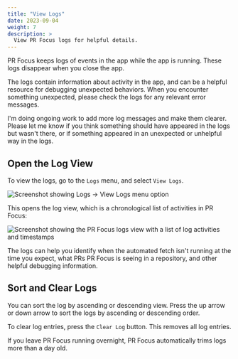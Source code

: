 ```yaml
---
title: "View Logs"
date: 2023-09-04
weight: 7
description: >
  View PR Focus logs for helpful details.
---
```


PR Focus keeps logs of events in the app while the app is running. These logs disappear when you close the app.

The logs contain information about activity in the app, and can be a helpful resource for debugging unexpected behaviors. When you encounter something unexpected, please check the logs for any relevant error messages.

I'm doing ongoing work to add more log messages and make them clearer. Please let me know if you think something should have appeared in the logs but wasn't there, or if something appeared in an unexpected or unhelpful way in the logs.

## Open the Log View

To view the logs, go to the `Logs` menu, and select `View Logs`.

![Screenshot showing Logs -> View Logs menu option](/images/view-logs-menu-option.png)

This opens the log view, which is a chronological list of activities in PR Focus:

![Screenshot showing the PR Focus logs view with a list of log activities and timestamps](/images/pr-focus-logs.png)

The logs can help you identify when the automated fetch isn't running at the time you expect, what PRs PR Focus is seeing in a repository, and other helpful debugging information.

## Sort and Clear Logs

You can sort the log by ascending or descending view. Press the up arrow or down arrow to sort the logs by ascending or descending order.

To clear log entries, press the `Clear Log` button. This removes all log entries.

If you leave PR Focus running overnight, PR Focus automatically trims logs more than a day old.
